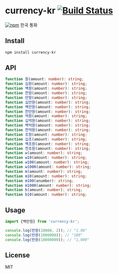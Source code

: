 # currency-kr [![Build Status](https://travis-ci.org/deptno/currency-kr.svg?branch=master)](https://travis-ci.org/deptno/currency-kr)
[![npm](https://img.shields.io/npm/dt/currency-kr.svg?style=for-the-badge)](https://www.npmjs.com/package/currency-kr)
한국 통화

## Install

```bash
npm install currency-kr
```

## API

```typescript
function 원(amount: number): string;
function 십원(amount: number): string;
function 백원(amount: number): string;
function 천원(amount: number): string;
function 만원(amount: number): string;
function 십만원(amount: number): string;
function 백만원(amount: number): string;
function 천만원(amount: number): string;
function 억원(amount: number): string;
function 십억원(amount: number): string;
function 백억원(amount: number): string;
function 천억원(amount: number): string;
function 조원(amount: number): string;
function 십조(amount: number): string;
function 백조원(amount: number): string;
function 천조원(amount: number): string;
function w(amount: number): string;
function w10(amount: number): string;
function w100(amount: number): string;
function w1000(amount: number): string;
function m(amount: number): string;
function m10(amount: number): string;
function m100(anumber): string;
function m1000(amount: number): string;
function b(amount: number): string;
function b10(amount: number): string;
```

## Usage

```typescript
import {백만원} from 'currency-kr';  

console.log(만원(10000, 2)); // "1.00"
console.log(만원(1000000)); // "100"
console.log(만원(10000000)); // "1,000"
```

## License

MIT
